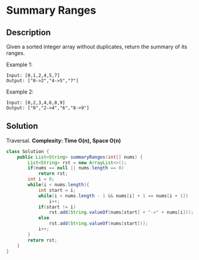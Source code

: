 # Summary Ranges
## Description
Given a sorted integer array without duplicates, return the summary of its ranges.

Example 1:
```
Input: [0,1,2,4,5,7]
Output: ["0->2","4->5","7"]
```
Example 2:
```
Input: [0,2,3,4,6,8,9]
Output: ["0","2->4","6","8->9"]
```
## Solution
Traversal.
**Complexity: Time O(n), Space O(n)**
```java
class Solution {
    public List<String> summaryRanges(int[] nums) {
        List<String> rst = new ArrayList<>();
        if(nums == null || nums.length == 0)
            return rst;
        int i = 0;
        while(i < nums.length){
            int start = i;
            while(i < nums.length - 1 && nums[i] + 1 == nums[i + 1])
                i++;
            if(start != i)
                rst.add(String.valueOf(nums[start] + "->" + nums[i]));
            else
                rst.add(String.valueOf(nums[start]));
            i++;
        }
        return rst;
    }
}
```
